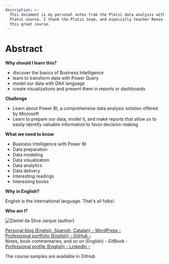 ```yaml
---
description: >-
  This document is my personal notes from the Platzi data analysis with Power BI
  Platzi course. I thank the Platzi team, and especially teacher Renzo Roca for
  this great course.
---
```


# Abstract

**Why should I learn this?**

* discover the basics of Business Intelligence
* learn to transform data with Power Query
* model our data with DAX language
* create visualizations and present them in reports or dashboards

**Challenge**

* Learn about Power BI, a comprehensive data analysis solution offered by Microsoft
* Learn to prepare our data, model it, and make reports that allow us to easily identify valuable information to favor decision-making

**What we need to know**

* Business Intelligence with Power BI
* Data preparation
* Data modeling
* Data visualization
* Data analytics
* Data delivery
* Interesting readings
* Interesting books

**Why in English?**

English is the international language. That's all folks!.

**Who am I?**

![Daniel da Silva Jarque (author)](https://i.imgur.com/2i0LPvN.png)

[Personal blog (English, Spanish, Catalan) - WordPress -](https://gwst.eu)\
[Professional portfolio (English) - GitHub -](https://github.com/ddasilva64)\
Notes, book commentaries, and so on (English) - GitBook -\
[Professional profile (English) - LinkedIn -](https://linkedin.com/in/daniel-da-silva-jarque-863705206)

The course samples are available in GitHub
